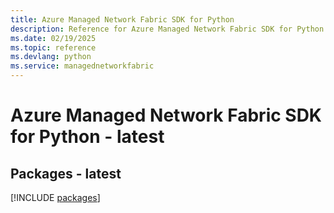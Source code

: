 ```yaml
---
title: Azure Managed Network Fabric SDK for Python
description: Reference for Azure Managed Network Fabric SDK for Python
ms.date: 02/19/2025
ms.topic: reference
ms.devlang: python
ms.service: managednetworkfabric
---
```

# Azure Managed Network Fabric SDK for Python - latest
## Packages - latest
[!INCLUDE [packages](managed-network-fabric-index.md)]